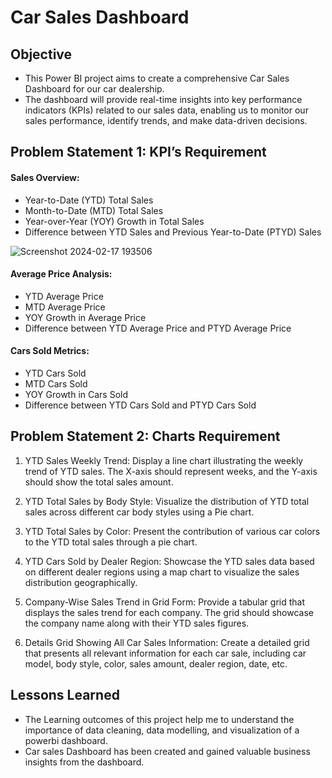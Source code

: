 
# Car Sales Dashboard

## Objective 

- This Power BI project aims to create a comprehensive Car Sales Dashboard for our car dealership.
- The dashboard will provide real-time insights into key performance indicators (KPIs) related to our sales data, enabling us to monitor our sales performance, identify trends, and make data-driven decisions.




## Problem Statement 1: KPI’s Requirement
#### Sales Overview:
- Year-to-Date (YTD) Total Sales
- Month-to-Date (MTD) Total Sales
- Year-over-Year (YOY) Growth in Total Sales
- Difference between YTD Sales and Previous Year-to-Date (PTYD) Sales

![Screenshot 2024-02-17 193506](https://github.com/NARESH-VNK/Car_Sales_Dashboard/assets/130344485/f7ac517b-9eea-4ced-90f7-4bdfa569c732)


#### Average Price Analysis:
- YTD Average Price
- MTD Average Price
- YOY Growth in Average Price
- Difference between YTD Average Price and PTYD Average Price
#### Cars Sold Metrics:
- YTD Cars Sold
- MTD Cars Sold
- YOY Growth in Cars Sold
- Difference between YTD Cars Sold and PTYD Cars Sold



## Problem Statement 2: Charts Requirement

1. YTD Sales Weekly Trend: Display a line chart illustrating the weekly trend of YTD sales. The X-axis should represent weeks, and the Y-axis should show the total sales amount.

2. YTD Total Sales by Body Style: Visualize the distribution of YTD total sales across different car body styles using a Pie chart.

3. YTD Total Sales by Color: Present the contribution of various car colors to the YTD total sales through a pie chart.

4. YTD Cars Sold by Dealer Region: Showcase the YTD sales data based on different dealer regions using a map chart to visualize the sales distribution geographically.

5. Company-Wise Sales Trend in Grid Form: Provide a tabular grid that displays the sales trend for each company. The grid should showcase the company name along with their YTD sales figures.

6. Details Grid Showing All Car Sales Information: Create a detailed grid that presents all relevant information for each car sale, including car model, body style, color, sales amount, dealer region, date, etc.
## Lessons Learned

- The Learning outcomes of this project help me to understand the importance of data cleaning, data modelling, and visualization of a powerbi dashboard.
- Car sales Dashboard has been created and gained valuable business insights from the dashboard.




